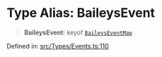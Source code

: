 # Type Alias: BaileysEvent

> **BaileysEvent**: keyof [`BaileysEventMap`](BaileysEventMap.md)

Defined in: [src/Types/Events.ts:110](https://github.com/Fokusdotid/bail/blob/546bbbb35e652e95f45982a71bee62b2c682e4eb/src/Types/Events.ts#L110)
